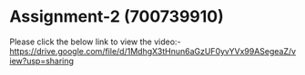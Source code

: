 # Assignment-2 (700739910)
Please click the below link to view the video:-
https://drive.google.com/file/d/1MdhgX3tHnun6aGzUF0yvYVx99ASegeaZ/view?usp=sharing
